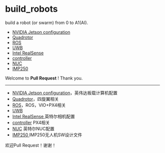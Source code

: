# build_robots
build a robot (or swarm) from 0 to A1(AI).

* [NVIDIA Jetson configuration](jetson/README.md)
* [Quadrotor](quadrotor/README.md)
* [ROS](ros/README.md)
* [UWB](uwb/)
* [Intel RealSense](realsense/README.md)
* [controller](controller/README.md)
* [NUC](NUC/README.md)
* [IMP250](drawing)

Welcome to **Pull Request** ! Thank you.

---

* [NVIDIA Jetson configuration](jetson/README.md)，英伟达板载计算机配置
* [Quadrotor](quadrotor/README.md)，四旋翼相关
* [ROS](ros/README.md)，ROS，VIO+PX4相关
* [UWB](uwb/)
* [Intel RealSense ](realsense/README.md)英特尔相机配置
* [controller](controller/README.md) PX4相关
* [NUC](NUC/README.md) 英特尔NUC配置
* [IMP250 ](drawing)IMP250无人机SW设计文件

欢迎Pull Request！谢谢！
